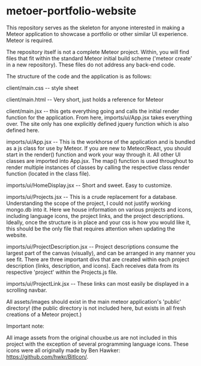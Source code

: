 # metoer-portfolio-website
This repository serves as the skeleton for anyone interested in making a Meteor application to showcase a portfolio or other similar UI experience. Meteor is required. 

The repository itself is not a complete Meteor project. Within, you will find files that fit within the standard Meteor initial build scheme ('meteor create' in a new repository). These files do not address any back-end code. 

The structure of the code and the application is as follows:
  
  client/main.css  -- style sheet
  
  client/main.html -- Very short, just holds a reference for Meteor
  
  client/main.jsx  -- this gets everything going and calls the initial render function for the application. From here, imports/ui/App.jsx takes everything over. The site only has one explicitly defined jquery function which is also defined here.
  
  imports/ui/App.jsx -- This is the workhorse of the application and is bundled as a js class for use by Meteor. If you are new to Meteor/React, you should start in the render() function and work your way through it. All other UI classes are imported into App.jsx. The map() function is used throughout to render multiple instances of classes by calling the respective class render function (located in the class file).   
  
  imports/ui/HomeDisplay.jsx -- Short and sweet. Easy to customize.
  
  imports/ui/Projects.jsx -- This is a crude replacement for a database. Understanding the scope of the project, I could not justify working mongo.db into it. Here we house information on various projects and icons, including language icons, the project links, and the project descriptions. Ideally, once the structure is in place and your css is how you would like it, this should be the only file that requires attention when updating the website. 
  
  imports/ui/ProjectDescription.jsx -- Project descriptions consume the largest part of the canvas (visually), and can be arranged in any manner you see fit. There are three important divs that are created within each project description (links, description, and icons). Each receives data from its respective 'project' within the Projects.js file.
  
  imports/ui/ProjectLink.jsx -- These links can most easily be displayed in a scrolling navbar.
  
  All assets/images should exist in the main meteor application's 'public' directory! (the public directory is not included here, but exists in all fresh creations of a Meteor project.)
  
Important note:

  All image assets from the original chouxbe.us are not included in this project with the exception of several programming language icons. These icons were all originally made by Ben Hawker: https://github.com/hwkr/BitIcon/. 
  

